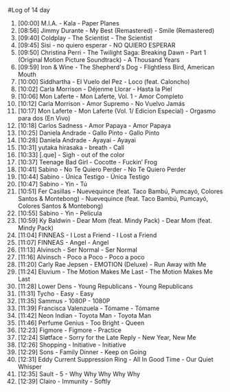 #Log of 14 day

1. [00:00] M.I.A. - Kala - Paper Planes
1. [08:56] Jimmy Durante - My Best (Remastered) - Smile (Remastered)
1. [09:40] Coldplay - The Scientist - The Scientist
1. [09:45] Sisi - no quiero esperar - NO QUIERO ESPERAR
1. [09:50] Christina Perri - The Twilight Saga: Breaking Dawn - Part 1 (Original Motion Picture Soundtrack) - A Thousand Years
1. [09:59] Iron & Wine - The Shepherd's Dog - Flightless Bird, American Mouth
1. [10:00] Siddhartha - El Vuelo del Pez - Loco (feat. Caloncho)
1. [10:02] Carla Morrison - Déjenme Llorar - Hasta la Piel
1. [10:06] Mon Laferte - Mon Laferte, Vol. 1 - Amor Completo
1. [10:12] Carla Morrison - Amor Supremo - No Vuelvo Jamás
1. [10:17] Mon Laferte - Mon Laferte (Vol. 1/ Edicion Especial) - Orgasmo para dos (En Vivo)
1. [10:18] Carlos Sadness - Amor Papaya - Amor Papaya
1. [10:25] Daniela Andrade - Gallo Pinto - Gallo Pinto
1. [10:28] Daniela Andrade - Ayayai - Ayayai
1. [10:31] yutaka hirasaka - breath - Call
1. [10:33] [.que] - Sigh - out of the color
1. [10:37] Teenage Bad Girl - Cocotte - Fuckin’ Frog
1. [10:41] Sabino - No Te Quiero Perder - No Te Quiero Perder
1. [10:44] Sabino - Única Testigo - Única Testigo
1. [10:47] Sabino - Yin - Tú
1. [10:51] Fer Casillas - Nuevequince (feat. Taco Bambú, Pumcayó, Colores Santos & Montebong) - Nuevequince (feat. Taco Bambú, Pumcayó, Colores Santos & Montebong)
1. [10:55] Sabino - Yin - Película
1. [10:59] Ky Baldwin - Dear Mom (feat. Mindy Pack) - Dear Mom (feat. Mindy Pack)
1. [11:04] FINNEAS - I Lost a Friend - I Lost a Friend
1. [11:07] FINNEAS - Angel - Angel
1. [11:13] Alvinsch - Ser Normal - Ser Normal
1. [11:16] Alvinsch - Poco a Poco - Poco a poco
1. [11:20] Carly Rae Jepsen - EMOTION (Deluxe) - Run Away with Me
1. [11:24] Eluvium - The Motion Makes Me Last - The Motion Makes Me Last
1. [11:28] Lower Dens - Young Republicans - Young Republicans
1. [11:31] Tycho - Easy - Easy
1. [11:35] Sammus - 1080P - 1080P
1. [11:39] Francisca Valenzuela - Tómame - Tómame
1. [11:42] Neon Indian - Toyota Man - Toyota Man
1. [11:46] Perfume Genius - Too Bright - Queen
1. [12:23] Figmore - Figmore - Practice
1. [12:24] Sløtface - Sorry for the Late Reply - New Year, New Me
1. [12:26] Shopping - Initiative - Initiative
1. [12:29] Sons - Family Dinner - Keep on Going
1. [12:31] Eddy Current Suppression Ring - All In Good Time - Our Quiet Whisper
1. [12:35] Sault - 5 - Why Why Why Why Why
1. [12:39] Clairo - Immunity - Softly

